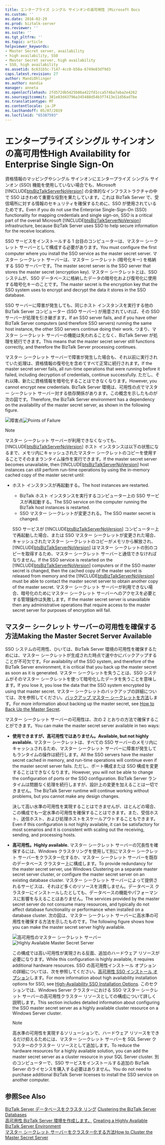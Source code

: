 ```yaml
---
title: エンタープライズ シングル サインオンの高可用性 |Microsoft Docs
ms.custom: ''
ms.date: 2016-02-29
ms.prod: biztalk-server
ms.reviewer: ''
ms.suite: ''
ms.tgt_pltfrm: ''
ms.topic: article
helpviewer_keywords:
- Master Secret server, availability
- high availability, SSO
- Master Secret server, high availability
- SSO, high availability
ms.assetid: 6c631b5c-7147-4cc0-b58a-6749e83df9d3
caps.latest.revision: 27
author: MandiOhlinger
ms.author: mandia
manager: anneta
ms.openlocfilehash: 2fd572db5425b86a422fd1cca574ba7aba2e4262
ms.sourcegitcommit: 381e83d43796a345488d54b3f7413e11d56ad7be
ms.translationtype: MT
ms.contentlocale: ja-JP
ms.lasthandoff: 05/07/2019
ms.locfileid: "65387593"
---
```

# <a name="high-availability-for-enterprise-single-sign-on"></a><span data-ttu-id="eb24c-102">エンタープライズ シングル サインオンの高可用性</span><span class="sxs-lookup"><span data-stu-id="eb24c-102">High Availability for Enterprise Single Sign-On</span></span>
<span data-ttu-id="eb24c-103">資格情報のマッピングやシングル サインオンにエンタープライズ シングル サインオン (SSO) 機能を使用していない場合でも、Microsoft [!INCLUDE[btsBizTalkServerNoVersion](../includes/btsbiztalkservernoversion-md.md)] の全体的なインフラストラクチャの中で SSO はきわめて重要な役割を果たしています。これは BizTalk Server で、受信場所に対する情報のセキュリティを確保するために、SSO が使用されているためです。</span><span class="sxs-lookup"><span data-stu-id="eb24c-103">Even if you do not use the Enterprise Single-Sign-On (SSO) functionality for mapping credentials and single sign-on, SSO is a critical part of the overall Microsoft [!INCLUDE[btsBizTalkServerNoVersion](../includes/btsbiztalkservernoversion-md.md)] infrastructure, because BizTalk Server uses SSO to help secure information for the receive locations.</span></span>  
  
 <span data-ttu-id="eb24c-104">SSO サービスをインストールする 1 台目のコンピューターは、マスター シークレット サーバーとして構成する必要があります。</span><span class="sxs-lookup"><span data-stu-id="eb24c-104">You must configure the first computer where you install the SSO service as the master secret server.</span></span> <span data-ttu-id="eb24c-105">マスター シークレット サーバーは、マスター シークレット (暗号化キー) を格納する SSO サーバーです。</span><span class="sxs-lookup"><span data-stu-id="eb24c-105">The master secret server is the SSO server that stores the master secret (encryption key).</span></span> <span data-ttu-id="eb24c-106">マスター シークレットとは、SSO システムが、SSO データベースに格納したデータの暗号化および復号化に使用する暗号化キーのことです。</span><span class="sxs-lookup"><span data-stu-id="eb24c-106">The master secret is the encryption key that the SSO system uses to encrypt and decrypt the data it stores in the SSO database.</span></span>  
  
 <span data-ttu-id="eb24c-107">SSO サーバーに障害が発生しても、同じホスト インスタンスを実行する他の BizTalk Server コンピューター (SSO サーバー) が用意されていれば、その SSO サーバーが処理を引き継ぎます。</span><span class="sxs-lookup"><span data-stu-id="eb24c-107">If an SSO server fails, and if you have other BizTalk Server computers (and therefore SSO servers) running the same host instance, the other SSO servers continue doing their work.</span></span> <span data-ttu-id="eb24c-108">つまり、マスター シークレット サーバーの機能は失われることなく、BizTalk Server が処理を続行できます。</span><span class="sxs-lookup"><span data-stu-id="eb24c-108">This means that the master secret server still functions correctly, and therefore the BizTalk Server processing continues.</span></span>  
  
 <span data-ttu-id="eb24c-109">マスター シークレット サーバーで障害が発生した場合も、それ以前に実行されていた処理は、資格情報の復号化を含めてすべて正常に続行されます。</span><span class="sxs-lookup"><span data-stu-id="eb24c-109">If the master secret server fails, all run-time operations that were running before it failed, including decryption of credentials, continue successfully.</span></span> <span data-ttu-id="eb24c-110">ただし、それ以降、新たに資格情報を暗号化することはできなくなります。</span><span class="sxs-lookup"><span data-stu-id="eb24c-110">However, you cannot encrypt new credentials.</span></span> <span data-ttu-id="eb24c-111">BizTalk Server 環境は、可用性の点でマスター シークレット サーバー対する依存関係があります。この概念を示したものが次の図です。</span><span class="sxs-lookup"><span data-stu-id="eb24c-111">Therefore, the BizTalk Server environment has a dependency on the availability of the master secret server, as shown in the following figure.</span></span>  
  
 <span data-ttu-id="eb24c-112">![障害点](../core/media/tdi-highava-pointsfailure-mss.gif "TDI_HighAva_PointsFailure_MSS")</span><span class="sxs-lookup"><span data-stu-id="eb24c-112">![Points of Failure](../core/media/tdi-highava-pointsfailure-mss.gif "TDI_HighAva_PointsFailure_MSS")</span></span>  
  
> [!NOTE]
>  <span data-ttu-id="eb24c-113">マスター シークレット サーバーが利用できなくなっても、[!INCLUDE[btsBizTalkServerNoVersion](../includes/btsbiztalkservernoversion-md.md)] ホスト インスタンスは以下の状態になるまで、メモリ内にキャッシュされたマスター シークレットのコピーを使用することでそのままランタイム操作を実行できます。</span><span class="sxs-lookup"><span data-stu-id="eb24c-113">If the master secret server becomes unavailable, then [!INCLUDE[btsBizTalkServerNoVersion](../includes/btsbiztalkservernoversion-md.md)] host instances can still perform run-time operations by using the in-memory cached copy of the master secret until:</span></span>  
> 
> - <span data-ttu-id="eb24c-114">ホスト インスタンスが再起動する。</span><span class="sxs-lookup"><span data-stu-id="eb24c-114">The host instances are restarted.</span></span>  
>   -   <span data-ttu-id="eb24c-115">BizTalk ホスト インスタンスを実行するコンピューター上の SSO サービスが再起動する。</span><span class="sxs-lookup"><span data-stu-id="eb24c-115">The SSO service on the computer running the BizTalk host instances is restarted.</span></span>  
>   -   <span data-ttu-id="eb24c-116">SSO マスター シークレットが変更される。</span><span class="sxs-lookup"><span data-stu-id="eb24c-116">The SSO master secret is changed.</span></span>  
> 
>   <span data-ttu-id="eb24c-117">SSO サービスが [!INCLUDE[btsBizTalkServerNoVersion](../includes/btsbiztalkservernoversion-md.md)] コンピューター上で再起動した場合、または SSO マスター シークレットが変更された場合、キャッシュされたマスター シークレットのコピーがメモリから解放され、[!INCLUDE[btsBizTalkServerNoVersion](../includes/btsbiztalkservernoversion-md.md)] はマスター シークレットの別のコピーを取得するため、マスター シークレット サーバーと通信できなければなりません。</span><span class="sxs-lookup"><span data-stu-id="eb24c-117">If the SSO service is restarted on the [!INCLUDE[btsBizTalkServerNoVersion](../includes/btsbiztalkservernoversion-md.md)] computers or if the SSO master secret is changed, then the cached copy of the master secret is released from memory and the [!INCLUDE[btsBizTalkServerNoVersion](../includes/btsbiztalkservernoversion-md.md)] must be able to contact the master secret server to obtain another copy of the master secret.</span></span> <span data-ttu-id="eb24c-118">マスター シークレット サーバーが利用できない場合、暗号化のためにマスター シークレット サーバーへのアクセスを必要とする管理操作は失敗します。</span><span class="sxs-lookup"><span data-stu-id="eb24c-118">If the master secret server is unavailable then any administrative operations that require access to the master secret server for purposes of encryption will fail.</span></span>  
  
## <a name="making-the-master-secret-server-available"></a><span data-ttu-id="eb24c-119">マスター シークレット サーバーの可用性を確保する方法</span><span class="sxs-lookup"><span data-stu-id="eb24c-119">Making the Master Secret Server Available</span></span>  
 <span data-ttu-id="eb24c-120">SSO システムの可用性、ひいては、BizTalk Server 環境の可用性を確保するためには、マスター シークレットが生成された時点で速やかにバックアップすることが不可欠です。</span><span class="sxs-lookup"><span data-stu-id="eb24c-120">For availability of the SSO system, and therefore of the BizTalk Server environment, it is critical that you back up the master secret as soon as it is generated.</span></span> <span data-ttu-id="eb24c-121">マスター シークレットを失うことは、SSO システムがそのマスター シークレットを使って暗号化したデータを失うことを意味します。</span><span class="sxs-lookup"><span data-stu-id="eb24c-121">If you lose it, you lose the data that the SSO system encrypted by using that master secret.</span></span> <span data-ttu-id="eb24c-122">マスター シークレットのバックアップの詳細については、次を参照してください。[バックアップ マスター シークレットを方法](../core/how-to-back-up-the-master-secret.md)します。</span><span class="sxs-lookup"><span data-stu-id="eb24c-122">For more information about backing up the master secret, see [How to Back Up the Master Secret](../core/how-to-back-up-the-master-secret.md).</span></span>  
  
 <span data-ttu-id="eb24c-123">マスター シークレット サーバーの可用性は、次の 2 とおりの方法で確保することができます。</span><span class="sxs-lookup"><span data-stu-id="eb24c-123">You can make the master secret server available in two ways:</span></span>  
  
-   <span data-ttu-id="eb24c-124">**使用できますが、高可用性ではありません。**</span><span class="sxs-lookup"><span data-stu-id="eb24c-124">**Available, but not highly available.**</span></span> <span data-ttu-id="eb24c-125">マスター シークレットは、すべての SSO サーバーのメモリ内にキャッシュされるため、マスター シークレット サーバーに障害が発生してもランタイムの操作は続行します。</span><span class="sxs-lookup"><span data-stu-id="eb24c-125">All the SSO servers have the master secret cached in memory, and run-time operations will continue even if the master secret server fails.</span></span> <span data-ttu-id="eb24c-126">ただし、ポート構成または SSO 構成を変更することはできなくなります。</span><span class="sxs-lookup"><span data-stu-id="eb24c-126">However, you will not be able to change the configuration of ports or the SSO configuration.</span></span> <span data-ttu-id="eb24c-127">BizTalk Server ランタイムは問題なく処理を続行しますが、設計上の変更を加えることは一切できません。</span><span class="sxs-lookup"><span data-stu-id="eb24c-127">The BizTalk Server runtime will continue working without problems, but you cannot make any design changes.</span></span>  
  
     <span data-ttu-id="eb24c-128">決して高い水準の可用性を実現することはできませんが、ほとんどの場合、この構成でも一定水準の可用性を確保することはできます。また、受信ホスト、送信ホスト、および処理ホストをスケールアウトすることもできます。</span><span class="sxs-lookup"><span data-stu-id="eb24c-128">Even if this configuration is not highly available, it can be satisfactory for most scenarios and it is consistent with scaling out the receiving, sending, and processing hosts.</span></span>  
  
-   <span data-ttu-id="eb24c-129">**高可用性。**</span><span class="sxs-lookup"><span data-stu-id="eb24c-129">**Highly available.**</span></span> <span data-ttu-id="eb24c-130">マスター シークレット サーバーの冗長性を確保するには、Windows クラスタリングを使用して別にマスター シークレット サーバーをクラスター化するか、マスター シークレット サーバーを既存のデータベース クラスター上に構成します。</span><span class="sxs-lookup"><span data-stu-id="eb24c-130">To provide redundancy for the master secret server, use Windows Clustering on a separate master secret server cluster, or configure the master secret server on an existing database cluster.</span></span> <span data-ttu-id="eb24c-131">マスター シークレット サーバーによって提供されるサービスは、それほど多くのリソースを消費しません。データベース クラスターにインストールしたとしても、データベースの機能やパフォーマンスに影響を与えることはありません。</span><span class="sxs-lookup"><span data-stu-id="eb24c-131">The services provided by the master secret server do not consume many resources, and typically do not affect database functionality or performance when installed on a database cluster.</span></span> <span data-ttu-id="eb24c-132">次の図は、マスター シークレット サーバーに高水準の可用性を確保する方法を示したものです。</span><span class="sxs-lookup"><span data-stu-id="eb24c-132">The following figure shows how you can make the master secret server highly available.</span></span>  
  
     <span data-ttu-id="eb24c-133">![高可用性のマスター シークレット サーバー](../core/media/tdi-highava-msscluster.gif "TDI_HighAva_MSSCluster")</span><span class="sxs-lookup"><span data-stu-id="eb24c-133">![Highly Available Master Secret Server](../core/media/tdi-highava-msscluster.gif "TDI_HighAva_MSSCluster")</span></span>  
  
     <span data-ttu-id="eb24c-134">この構成では高い可用性が実現される反面、追加のハードウェア リソースが必要になります。</span><span class="sxs-lookup"><span data-stu-id="eb24c-134">While this configuration is highly available, it requires additional hardware resources.</span></span> <span data-ttu-id="eb24c-135">SSO の高可用性インストール オプションの詳細については、次を参照してください。[高可用性 SSO インストール オプション](../core/high-availability-sso-installation-options.md)します。</span><span class="sxs-lookup"><span data-stu-id="eb24c-135">For more information about high availability installation options for SSO, see [High-Availability SSO Installation Options](../core/high-availability-sso-installation-options.md).</span></span> <span data-ttu-id="eb24c-136">このセクションでは、Windows Server クラスターにおける SSO マスター シークレット サーバーの高可用性クラスター リソースとしての構成について詳しく説明します。</span><span class="sxs-lookup"><span data-stu-id="eb24c-136">This section includes detailed information about configuring the SSO master secret server as a highly available cluster resource on a Windows Server cluster.</span></span>  
  
    > [!NOTE]
    >  <span data-ttu-id="eb24c-137">高水準の可用性を実現するソリューションで、ハードウェア リソースをできるだけ抑えるためには、マスター シークレット サーバーを SQL Server クラスターのクラスター リソースとして追加します。</span><span class="sxs-lookup"><span data-stu-id="eb24c-137">To reduce the hardware resources for a highly available solution, you can add the master secret server as a cluster resource in your SQL Server cluster.</span></span> <span data-ttu-id="eb24c-138">別のコンピューターで、SSO サービスをインストールする追加の BizTalk Server のライセンスを購入する必要はありません。</span><span class="sxs-lookup"><span data-stu-id="eb24c-138">You do not need to purchase additional BizTalk Server licenses to install the SSO service on another computer.</span></span>  
  
## <a name="see-also"></a><span data-ttu-id="eb24c-139">参照</span><span class="sxs-lookup"><span data-stu-id="eb24c-139">See Also</span></span>  
 <span data-ttu-id="eb24c-140">[BizTalk Server データベースをクラスタ リング](../core/clustering-the-biztalk-server-databases1.md) </span><span class="sxs-lookup"><span data-stu-id="eb24c-140">[Clustering the BizTalk Server Databases](../core/clustering-the-biztalk-server-databases1.md) </span></span>  
 <span data-ttu-id="eb24c-141">[高可用性 BizTalk Server 環境を作成します。](../core/creating-a-highly-available-biztalk-server-environment.md) </span><span class="sxs-lookup"><span data-stu-id="eb24c-141">[Creating a Highly Available BizTalk Server Environment](../core/creating-a-highly-available-biztalk-server-environment.md) </span></span>  
 [<span data-ttu-id="eb24c-142">マスター シークレット サーバーをクラスター化する方法</span><span class="sxs-lookup"><span data-stu-id="eb24c-142">How to Cluster the Master Secret Server</span></span>](../core/how-to-cluster-the-master-secret-server1.md)